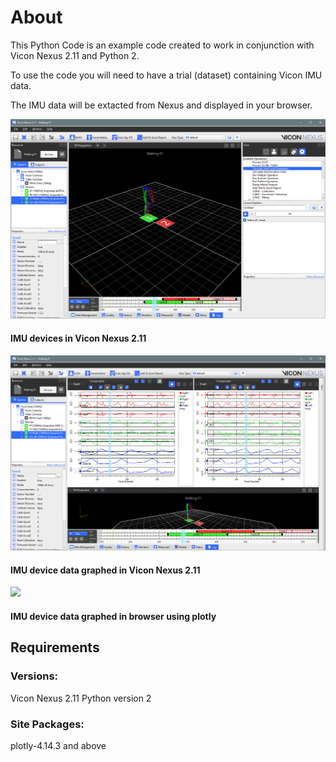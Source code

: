 # About

This Python Code is an example code created to work in conjunction with Vicon Nexus 2.11 and Python 2.

To use the code you will need to have a trial (dataset) containing Vicon IMU data. 

The IMU data will be extacted from Nexus and displayed in your browser. 

![](images/IMUDataNexus.png)
#### IMU devices in Vicon Nexus 2.11 

![](images/IMUDataNexusGraph.png)
#### IMU device data graphed in Vicon Nexus 2.11

![](video/imudataplotly.gif)
#### IMU device data graphed in browser using plotly

## Requirements
### Versions:
Vicon Nexus 2.11
Python version 2

### Site Packages:
plotly-4.14.3 and above
